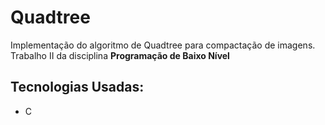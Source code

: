 # Quadtree

Implementação do algoritmo de Quadtree para compactação de imagens.
Trabalho II da disciplina **Programação de Baixo Nível**

## Tecnologias Usadas:
- C
